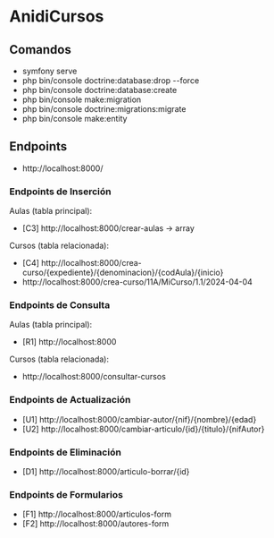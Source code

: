 <!-- README.md -->

# AnidiCursos


## Comandos
- symfony serve
- php bin/console doctrine:database:drop --force
- php bin/console doctrine:database:create
- php bin/console make:migration
- php bin/console doctrine:migrations:migrate
- php bin/console make:entity

## Endpoints
- http://localhost:8000/

### Endpoints de Inserción

Aulas (tabla principal):
- [C3] http://localhost:8000/crear-aulas -> array


Cursos (tabla relacionada): 
- [C4] http://localhost:8000/crea-curso/{expediente}/{denominacion}/{codAula}/{inicio}
- http://localhost:8000/crea-curso/11A/MiCurso/1.1/2024-04-04

### Endpoints de Consulta

Aulas (tabla principal):
- [R1] http://localhost:8000

Cursos (tabla relacionada):
- http://localhost:8000/consultar-cursos

### Endpoints de Actualización

- [U1] http://localhost:8000/cambiar-autor/{nif}/{nombre}/{edad}
- [U2] http://localhost:8000/cambiar-articulo/{id}/{titulo}/{nifAutor}

### Endpoints de Eliminación

- [D1] http://localhost:8000/articulo-borrar/{id}

### Endpoints de Formularios

- [F1] http://localhost:8000/articulos-form
- [F2] http://localhost:8000/autores-form
